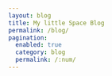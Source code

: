 ```yaml
---
layout: blog
title: My little Space Blog
permalink: /blog/
pagination:
  enabled: true
  category: blog
  permalink: /:num/
---
```

